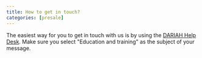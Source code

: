 ```yaml
---
title: How to get in touch?
categories: [presale]
---
```


The easiest way for you to get in touch with us is by using the [DARIAH Help Desk](https://www.dariah.eu/helpdesk/). Make sure you select "Education and training" as the subject of your message.
